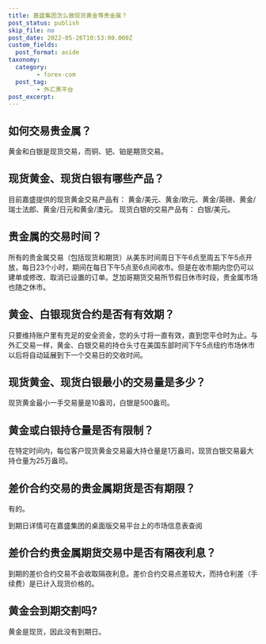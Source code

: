 ```yaml
---
title: 嘉盛集团怎么做现货黄金等贵金属？
post_status: publish
skip_file: no
post_date: 2022-05-26T10:53:00.000Z
custom_fields: 
  post_format: aside
taxonomy:
  category:
        - forex-com
  post_tag:
        - 外汇黑平台
post_excerpt: 
---
```

## 如何交易贵金属？

黄金和白银是现货交易，而铜、钯、铂是期货交易。

## 现货黄金、现货白银有哪些产品？

目前嘉盛提供的现货黄金交易产品有： 黄金/美元、黄金/欧元、黄金/英磅、黄金/ 瑞士法郎、黄金/日元和黄金/澳元。 现货白银的交易产品有： 白银/美元。

## 贵金属的交易时间？

所有的贵金属交易（包括现货和期货）从美东时间周日下午6点至周五下午5点开放，每日23个小时，期间在每日下午5点至6点间收市。但是在收市期内您仍可以建单或修改、取消已设置的订单。芝加哥期货交易所节假日休市时段，贵金属市场也随之休市。

## 黄金、白银现货合约是否有有效期？

只要维持账户里有充足的安全资金，您的头寸将一直有效，直到您平仓时为止。与外汇交易一样，黄金、白银交易的持仓头寸在美国东部时间下午5点纽约市场休市以后将自动延展到下一个交易日的交收时间。

## 现货黄金、现货白银最小的交易量是多少？

现货黄金最小一手交易量是10盎司，白银是500盎司。

## 黄金或白银持仓量是否有限制？

在特定时间内，每位客户现货黄金交易最大持仓量是1万盎司，现货白银交易最大持仓量为25万盎司。

## 差价合约交易的贵金属期货是否有期限？

有的。

到期日详情可在嘉盛集团的桌面版交易平台上的市场信息表查阅

## 差价合约贵金属期货交易中是否有隔夜利息？

到期的差价合约交易不会收取隔夜利息。差价合约交易点差较大，而持仓利差（手续费）是已计入现货价格的。

## 黄金会到期交割吗?

黄金是现货，因此没有到期日。